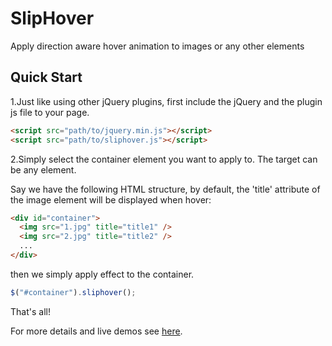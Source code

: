 SlipHover
=========

Apply direction aware hover animation to images or any other elements


Quick Start
---

1.Just like using other jQuery plugins, first include the jQuery and the plugin js file to your page.

```html
<script src="path/to/jquery.min.js"></script>
<script src="path/to/sliphover.js"></script>
```

2.Simply select the container element you want to apply to. The target can be any element.

Say we have the following HTML structure, by default, the 'title' attribute of the image element will be displayed when hover:

```html
<div id="container">
  <img src="1.jpg" title="title1" />
  <img src="2.jpg" title="title2" />
  ...
</div>
```

then we simply apply effect to the container.

```javascript
$("#container").sliphover();
```

That's all! 

For more details and live demos see [here](http://wayou.github.io/SlipHover/).

